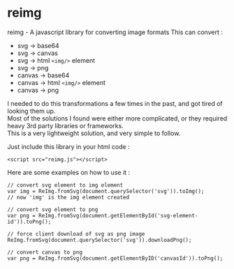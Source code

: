 # reimg
reimg - A javascript library for converting image formats 
This can convert : 
* svg -> base64
* svg -> canvas
* svg -> html `<img/>` element
* svg -> png
* canvas -> base64
* canvas -> html `<img/>` element
* canvas -> png


I needed to do this transformations a few times in the past, and got tired of looking them up.  
Most of the solutions I found were either more complicated, or they required heavy 3rd party libraries or frameworks.   
This is a very lightweight solution, and very simple to follow.  


Just include this library in your html code :
```
<script src="reimg.js"></script>
```

Here are some examples on how to use it :
```
// convert svg element to img element
var img = ReImg.fromSvg(document.querySelector('svg')).toImg();
// now 'img' is the img element created

// convert svg element to png
var png = ReImg.fromSvg(document.getElementById('svg-element-id')).toPng();

// force client download of svg as png image
ReImg.fromSvg(document.querySelector('svg')).downloadPng();

// convert canvas to png
var png = ReImg.fromSvg(document.getElementByID('canvasId')).toPng();
```

